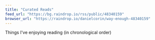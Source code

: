 ```yaml
---
title: "Curated Reads"
feed_url: "https://bg.raindrop.io/rss/public/48340159"
browser_url: "https://raindrop.io/danielcorin/way-enough-48340159"
---
```


Things I've enjoying reading (in chronological order)

